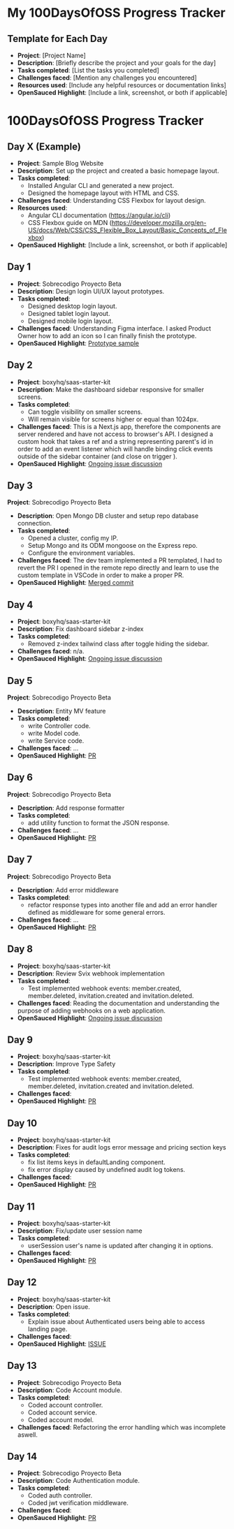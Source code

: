 # My 100DaysOfOSS Progress Tracker

## Template for Each Day

- **Project**: [Project Name]
- **Description**: [Briefly describe the project and your goals for the day]
- **Tasks completed**: [List the tasks you completed]
- **Challenges faced**: [Mention any challenges you encountered]
- **Resources used**: [Include any helpful resources or documentation links]
- **OpenSauced Highlight**: [Include a link, screenshot, or both if applicable]

# 100DaysOfOSS Progress Tracker

## Day X (Example)

- **Project**: Sample Blog Website
- **Description**: Set up the project and created a basic homepage layout.
- **Tasks completed**: 
  - Installed Angular CLI and generated a new project.
  - Designed the homepage layout with HTML and CSS.
- **Challenges faced**: Understanding CSS Flexbox for layout design.
- **Resources used**: 
  - Angular CLI documentation (https://angular.io/cli)
  - CSS Flexbox guide on MDN (https://developer.mozilla.org/en-US/docs/Web/CSS/CSS_Flexible_Box_Layout/Basic_Concepts_of_Flexbox)
- **OpenSauced Highlight**: [Include a link, screenshot, or both if applicable]

## Day 1

- **Project**: Sobrecodigo Proyecto Beta
- **Description**: Design login UI/UX layout prototypes.
- **Tasks completed**: 
  - Designed desktop login layout.
  - Designed tablet login layout.
  - Designed mobile login layout.
- **Challenges faced**: Understanding Figma interface. I asked Product Owner how to add an icon so I can finally finish the prototype.
- **OpenSauced Highlight**: [Prototype sample](https://github.com/shartrooper/open-saused-journey/blob/main/assets/login-prototype.jpg)

## Day 2

- **Project**: boxyhq/saas-starter-kit
- **Description**: Make the dashboard sidebar responsive for smaller screens.
- **Tasks completed**: 
  - Can toggle visibility on smaller screens.
  - Will remain visible for screens higher or equal than 1024px.
- **Challenges faced**: This is a Next.js app, therefore the components are server rendered and have not access to browser's API.
I designed a custom hook that takes a ref and a string representing parent's id in order to add an event listener which will handle
binding click events outside of the sidebar container (and close on trigger ).
- **OpenSauced Highlight**: [Ongoing issue discussion](https://github.com/boxyhq/saas-starter-kit/issues/202)

## Day 3
 **Project**: Sobrecodigo Proyecto Beta
- **Description**: Open Mongo DB cluster and setup repo database connection.
- **Tasks completed**: 
  - Opened a cluster, config my IP.
  - Setup Mongo and its ODM mongoose on the Express repo.
  - Configure the environment variables.
- **Challenges faced**: The dev team implemented a PR templated, I had to revert the PR I opened in the remote repo directly and learn 
to use the custom template in VSCode in order to make a proper PR.
- **OpenSauced Highlight**: [Merged commit](https://github.com/Sobrecodigo/sc-proyecto-beta-backend/commit/de8ffd9c313741163e1f98b37f8a57fb8a541771)

## Day 4

- **Project**: boxyhq/saas-starter-kit
- **Description**: Fix dashboard sidebar z-index
- **Tasks completed**: 
  - Removed z-index tailwind class after toggle hiding the sidebar.
- **Challenges faced**: n/a. 
- **OpenSauced Highlight**: [Ongoing issue discussion](https://github.com/boxyhq/saas-starter-kit/issues/202)

## Day 5
 **Project**: Sobrecodigo Proyecto Beta
- **Description**: Entity MV feature
- **Tasks completed**: 
  - write Controller code.
  - write Model code.
  - write Service code.
- **Challenges faced**: ...
- **OpenSauced Highlight**: [PR](https://github.com/Sobrecodigo/sc-proyecto-beta-backend/pull/3)

## Day 6
 **Project**: Sobrecodigo Proyecto Beta
- **Description**: Add response formatter
- **Tasks completed**: 
  - add utility function to format the JSON response.
- **Challenges faced**: ...
- **OpenSauced Highlight**: [PR](https://github.com/Sobrecodigo/sc-proyecto-beta-backend/pull/4)

## Day 7
 **Project**: Sobrecodigo Proyecto Beta
- **Description**: Add error middleware
- **Tasks completed**: 
  - refactor response types into another file and add an error handler defined as middleware for some general errors.
- **Challenges faced**: ...
- **OpenSauced Highlight**: [PR](https://github.com/Sobrecodigo/sc-proyecto-beta-backend/pull/5)

## Day 8
- **Project**: boxyhq/saas-starter-kit
- **Description**: Review Svix webhook implementation
- **Tasks completed**: 
  - Test implemented webhook events: member.created, member.deleted, invitation.created and invitation.deleted.
- **Challenges faced**: Reading the documentation and understanding the purpose of adding webhooks on a web application.
- **OpenSauced Highlight**: [Ongoing issue discussion](https://github.com/boxyhq/saas-starter-kit/issues/419)

## Day 9
- **Project**: boxyhq/saas-starter-kit
- **Description**: Improve Type Safety
- **Tasks completed**: 
  - Test implemented webhook events: member.created, member.deleted, invitation.created and invitation.deleted.
- **Challenges faced**:
- **OpenSauced Highlight**: [PR](https://github.com/boxyhq/saas-starter-kit/pull/493)

## Day 10
- **Project**: boxyhq/saas-starter-kit
- **Description**: Fixes for audit logs error message and pricing section keys
- **Tasks completed**: 
  - fix list items keys in defaultLanding component.
  - fix error display caused by undefined audit log tokens.
- **Challenges faced**:
- **OpenSauced Highlight**: [PR](https://github.com/boxyhq/saas-starter-kit/pull/513)

## Day 11
- **Project**: boxyhq/saas-starter-kit
- **Description**: Fix/update user session name
- **Tasks completed**: 
  - userSession user's name is updated after changing it in options.
- **Challenges faced**:
- **OpenSauced Highlight**: [PR](https://github.com/boxyhq/saas-starter-kit/pull/526)

## Day 12
- **Project**: boxyhq/saas-starter-kit
- **Description**: Open issue.
- **Tasks completed**: 
  - Explain issue about Authenticated users being able to access landing page.
- **Challenges faced**:
- **OpenSauced Highlight**: [ISSUE](https://github.com/boxyhq/saas-starter-kit/issues/535)

## Day 13

- **Project**: Sobrecodigo Proyecto Beta
- **Description**: Code Account module.
- **Tasks completed**: 
  - Coded account controller.
  - Coded account service.
  - Coded account model.
- **Challenges faced**: Refactoring the error handling which was incomplete aswell.

## Day 14

- **Project**: Sobrecodigo Proyecto Beta
- **Description**: Code Authentication module.
- **Tasks completed**: 
  - Coded auth controller.
  - Coded jwt verification middleware.
- **Challenges faced**:
- **OpenSauced Highlight**: [PR](https://github.com/Sobrecodigo/sc-proyecto-beta-backend/pull/7)
